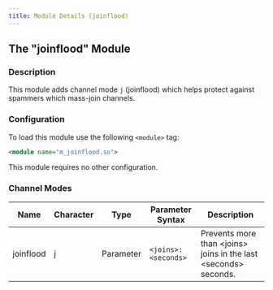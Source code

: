 ```yaml
---
title: Module Details (joinflood)
---
```


## The "joinflood" Module

### Description

This module adds channel mode `j` (joinflood) which helps protect against spammers which mass-join channels.

### Configuration

To load this module use the following `<module>` tag:

```xml
<module name="m_joinflood.so">
```

This module requires no other configuration.

### Channel Modes

Name      | Character | Type      | Parameter Syntax    | Description
--------- | --------- | --------- | ------------------- | -----------
joinflood | j         | Parameter | `<joins>:<seconds>` | Prevents more than &lt;joins&gt; joins in the last &lt;seconds&gt; seconds.
